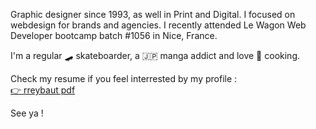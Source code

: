Graphic designer since 1993, as well in Print and Digital.
I focused on webdesign for brands and agencies.
I recently attended Le Wagon Web Developer bootcamp batch #1056 in Nice, France.

I'm a regular 🛹 skateboarder, a 🇯🇵 manga addict and love 🍥 cooking.

Check my resume if you feel interrested by my profile :<br>
<a href="https://drive.google.com/file/d/1YhhZeyrZ7cqlF797DrbH604P_AmAWiRP/view?usp=sharing)">👉 rreybaut pdf</a>

See ya !

<!--
**rreybaut/rreybaut** is a ✨ _special_ ✨ repository because its `README.md` (this file) appears on your GitHub profile.

Here are some ideas to get you started:

- 🔭 I’m currently working on ...
- 🌱 I’m currently learning ...
- 👯 I’m looking to collaborate on ...
- 🤔 I’m looking for help with ...
- 💬 Ask me about ...
- 📫 How to reach me: ...
- 😄 Pronouns: ...
- ⚡ Fun fact: ...
-->
